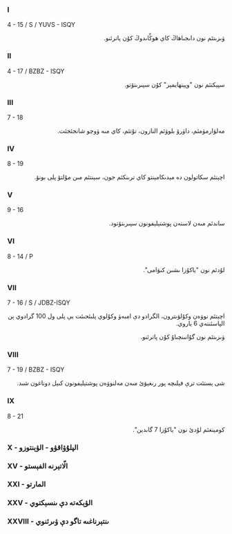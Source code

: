### I
4 - 15 / S / YUVS - ISQY
<p dir="rtl">
ۋىزىتئم نون داىجىاھاڭ كاي ھوڭّاىدوڭ كۇن پاترئنو.
</p>

### II
4 - 17 / BZBZ - ISQY
<p dir="rtl">
سپېكتئم نون "وپېنھايمېر" كۇن سپىرىتۆتو.
</p>

### III
7 - 18
<p dir="rtl">
مەلۋارمۈمئم، داۈرۆ بلوۋئم النازون، تۇتئم، كاي مىە ۋوچو شانجئجئت.
</p>

### IV
8 - 19
<p dir="rtl">
اچېتئم سكاتولون دە مېدىكامېنتو كاي ترىنكئم جون، سېنتئم مىن مۇلتۆ پلى بونۆ.
</p>

### V
9 - 16
<p dir="rtl">
ساندئم مىەن لاستەن پوشتېلېفونون سپىرىتۆتود.
</p>

### VI
8 - 14 / P
<p dir="rtl">
لۇدئم نون "ياكۇزا ىشىن كىۋامى".
</p>

### VII
7 - 16 / S / JDBZ-ISQY
<p dir="rtl">
اچېتئم نوۋەن وكۇلۋىترون، الگرادو دې امبەۈ وكۇلوي پلىئجىئت يې پلى ول 100 گرادوي ېن الپاسئنتەي 6 ياروي.
</p><p dir="rtl">
ۋىزىتئم نون گۇانىنچىاۇ كۇن پاترئنو.
</p>

### VIII
7 - 19 / BZBZ - ISQY
<p dir="rtl">
شى ېستئت ترې فېلىچە پور رىغېۋئ مىەن مەلنوۋەن پوشتېلېفونون كىېل دوناغون شىد.
</p>

### IX
8 - 21
<p dir="rtl">
كومېنغئم لۇدئ نون "ياكۇزا 7 گاىدېن".
</p>

### X - الپلۇۋاقۋو - الۋېنتوزو

<p dir="rtl">

</p>

### XV - الّاتېرنە الفېستو

<p dir="rtl">

</p>

### XXI - المارتو

<p dir="rtl">

</p>

### XXV - الۋېكەتە دې ىنسېكتوي

<p dir="rtl">

</p>

### XXVIII - ىنتېرناغىە تاگو دې ۋىرئنوي

<p dir="rtl">

</p>
